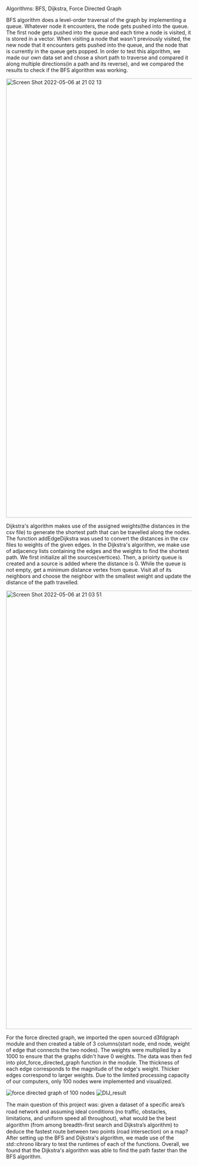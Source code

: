 Algorithms: BFS, Dijkstra, Force Directed Graph

BFS algorithm does a level-order traversal of the graph by implementing a queue. Whatever node it encounters, the node gets pushed into the queue. The first node gets pushed into the queue and each time a node is visited, it is stored in a vector. When visiting a node that wasn't previously visited, the new node that it encounters gets pushed into the queue, and the node that is currently in the queue gets popped. In order to test this algorithm, we made our own data set and chose a short path to traverse and compared it along multiple directions(in a path and its reverse), and we compared the results to check if the BFS algorithm was working.

<img width="1191" alt="Screen Shot 2022-05-06 at 21 02 13" src="https://media.github-dev.cs.illinois.edu/user/11450/files/8ad50132-7aef-4604-90e5-a07dd6210a86">

Dijkstra's algorithm makes use of the assigned weights(the distances in the csv file) to generate the shortest path that can be travelled along the nodes. The function addEdgeDijkstra was used to convert the distances in the csv files to weights of the given edges. In the Dijkstra's algorithm, we make use of adjacency lists containing the edges and the weights to find the shortest path. We first initialize all the sources(vertices). Then, a prioirty queue is created and a source is added where the distance is 0. While the queue is not empty, get a minimum distance vertex from queue. Visit all of its neighbors and choose the neighbor with the smallest weight and update the distance of the path travelled.

<img width="1189" alt="Screen Shot 2022-05-06 at 21 03 51" src="https://media.github-dev.cs.illinois.edu/user/11450/files/e05d40e1-7a80-4de8-bdc6-12f214f8398c">

For the force directed graph, we imported the open sourced d3fdgraph module and then created a table of 3 columns(start node, end node, weight of edge that connects the two nodes). The weights were multiplied by a 1000 to ensure that the graphs didn't have 0 weights. The data was then fed into plot_force_directed_graph function in the module. The thickness of each edge corresponds to the magnitude of the edge's weight. Thicker edges correspond to larger weights. Due to the limited processing capacity of our computers, only 100 nodes were implemented and visualized.

![force directed graph of 100 nodes](https://media.github-dev.cs.illinois.edu/user/11220/files/439b515e-4803-4ab1-9b87-833187b35d42)
![DIJ_result](https://media.github-dev.cs.illinois.edu/user/11220/files/5066ef27-2238-4db5-b2f8-e8e25079933b)

The main question of this project was: given a dataset of a speciﬁc area’s road network and assuming ideal conditions (no traﬃc, obstacles, limitations, and uniform speed all throughout), what would be the best algorithm (from among breadth-ﬁrst search and Dijkstra’s algorithm) to deduce the fastest route between two points (road intersection) on a map? After setting up the BFS and Dijkstra's algorithm, we made use of the std::chrono library to test the runtimes of each of the functions. Overall, we found that the Dijkstra's algorithm was able to find the path faster than the BFS algorithm.



